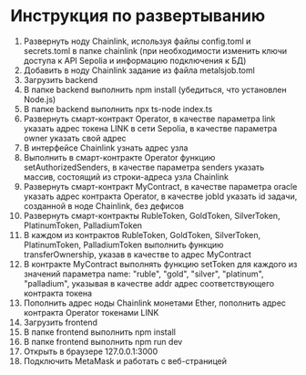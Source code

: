# Инструкция по развертыванию
1. Развернуть ноду Chainlink, используя файлы config.toml и secrets.toml в папке chainlink (при необходимости изменить ключи доступа к API Sepolia и информацию подключения к БД)
2. Добавить в ноду Chainlink задание из файла metalsjob.toml
3. Загрузить backend
4. В папке backend выполнить npm install (убедиться, что установлен Node.js)
5. В папке backend выполнить npx ts-node index.ts
6. Развернуть смарт-контракт Operator, в качестве параметра link указать адрес токена LINK в сети Sepolia, в качестве параметра owner указать свой адрес
7. В интерфейсе Chainlink узнать адрес узла
8. Выполнить в смарт-контракте Operator функцию setAuthorizedSenders, в качестве параметра senders указать массив, состоящий из строки-адреса узла Chainlink
9. Развернуть смарт-контракт MyContract, в качестве параметра oracle указать адрес контракта Operator, в качестве jobId указать id задачи, созданной в ноде Chainlink, без дефисов
10. Развернуть смарт-контракты RubleToken, GoldToken, SilverToken, PlatinumToken, PalladiumToken
11. В каждом из контрактов RubleToken, GoldToken, SilverToken, PlatinumToken, PalladiumToken выполнить функцию transferOwnership, указав в качестве to адрес MyContract
12. В контракте MyContract выполнять функцию setToken для каждого из значений параметра name: "ruble", "gold", "silver", "platinum", "palladium", указывая в качестве addr адрес соответствующего контракта токена
13. Пополнить адрес ноды Chainlink монетами Ether, пополнить адрес контракта Operator токенами LINK
14. Загрузить frontend
15. В папке frontend выполнить npm install
16. В папке frontend выполнить npm run dev
17. Открыть в браузере 127.0.0.1:3000
18. Подключить MetaMask и работать с веб-страницей
